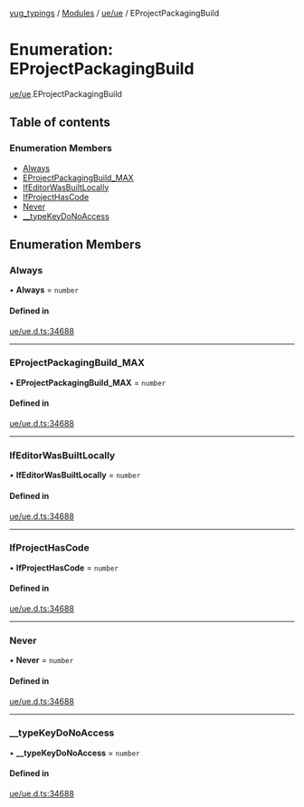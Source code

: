 [yug_typings](../README.md) / [Modules](../modules.md) / [ue/ue](../modules/ue_ue.md) / EProjectPackagingBuild

# Enumeration: EProjectPackagingBuild

[ue/ue](../modules/ue_ue.md).EProjectPackagingBuild

## Table of contents

### Enumeration Members

- [Always](ue_ue.EProjectPackagingBuild.md#always)
- [EProjectPackagingBuild\_MAX](ue_ue.EProjectPackagingBuild.md#eprojectpackagingbuild_max)
- [IfEditorWasBuiltLocally](ue_ue.EProjectPackagingBuild.md#ifeditorwasbuiltlocally)
- [IfProjectHasCode](ue_ue.EProjectPackagingBuild.md#ifprojecthascode)
- [Never](ue_ue.EProjectPackagingBuild.md#never)
- [\_\_typeKeyDoNoAccess](ue_ue.EProjectPackagingBuild.md#__typekeydonoaccess)

## Enumeration Members

### Always

• **Always** = `number`

#### Defined in

[ue/ue.d.ts:34688](https://github.com/YugMetaverse/yug_typings/blob/b7d9b19/ue/ue.d.ts#L34688)

___

### EProjectPackagingBuild\_MAX

• **EProjectPackagingBuild\_MAX** = `number`

#### Defined in

[ue/ue.d.ts:34688](https://github.com/YugMetaverse/yug_typings/blob/b7d9b19/ue/ue.d.ts#L34688)

___

### IfEditorWasBuiltLocally

• **IfEditorWasBuiltLocally** = `number`

#### Defined in

[ue/ue.d.ts:34688](https://github.com/YugMetaverse/yug_typings/blob/b7d9b19/ue/ue.d.ts#L34688)

___

### IfProjectHasCode

• **IfProjectHasCode** = `number`

#### Defined in

[ue/ue.d.ts:34688](https://github.com/YugMetaverse/yug_typings/blob/b7d9b19/ue/ue.d.ts#L34688)

___

### Never

• **Never** = `number`

#### Defined in

[ue/ue.d.ts:34688](https://github.com/YugMetaverse/yug_typings/blob/b7d9b19/ue/ue.d.ts#L34688)

___

### \_\_typeKeyDoNoAccess

• **\_\_typeKeyDoNoAccess** = `number`

#### Defined in

[ue/ue.d.ts:34688](https://github.com/YugMetaverse/yug_typings/blob/b7d9b19/ue/ue.d.ts#L34688)
